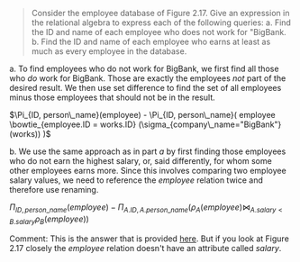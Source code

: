 > Consider the employee database of Figure 2.17. Give an expression in the relational
> algebra to express each of the following queries: 
> a. Find the ID and name of each employee who does not work for "BigBank. <br>
> b. Find the ID and name of each employee who earns at least as much as 
> every employee in the database. <br>

a. To find employees who do not work for BigBank, we first find all those
who _do_ work for BigBank. Those are exactly the employees _not_ part of the 
desired result. We then use set difference to find the set of all employees minus
those employees that should not be in the result. 
<br>

$\Pi_{ID, person\_name}(employee) - \Pi_{ID, person\_name}(
    employee \bowtie_{employee.ID = works.ID} (\sigma_{company\_name="BigBank"}(works))
)$ <br>

b. We use the same approach as in part _a_ by first finding those employees
who do not earn the highest salary, or, said differently, for whom some other
employees earns more. Since this involves comparing two employee salary values, 
we need to reference the _employee_ relation twice and therefore use renaming. 
<br>

$\Pi_{ID, person\_name}(employee) - \Pi_{A.ID, A.person\_name}(\rho_A(employee) 
\bowtie_{A.salary < B.salary} \rho_B(employee))$

Comment: This is the answer that is provided [here](https://www.db-book.com/Practice-Exercises/PDF-practice-solu-dir/2.pdf). But if you look at Figure 2.17 closely the _employee_
relation doesn't have an attribute called _salary_. 